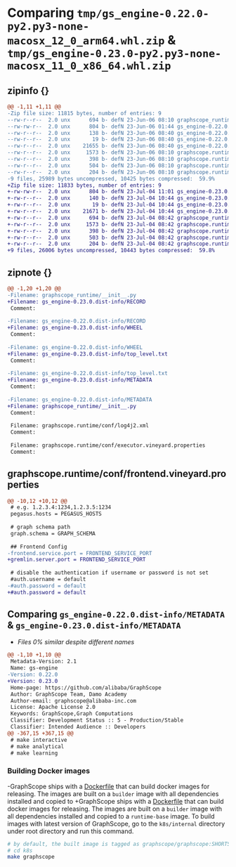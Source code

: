 # Comparing `tmp/gs_engine-0.22.0-py2.py3-none-macosx_12_0_arm64.whl.zip` & `tmp/gs_engine-0.23.0-py2.py3-none-macosx_11_0_x86_64.whl.zip`

## zipinfo {}

```diff
@@ -1,11 +1,11 @@
-Zip file size: 11815 bytes, number of entries: 9
--rw-r--r--  2.0 unx      694 b- defN 23-Jun-06 08:10 graphscope_runtime/__init__.py
--rw-rw-r--  2.0 unx      804 b- defN 23-Jun-06 01:44 gs_engine-0.22.0.dist-info/RECORD
--rw-r--r--  2.0 unx      138 b- defN 23-Jun-06 08:40 gs_engine-0.22.0.dist-info/WHEEL
--rw-r--r--  2.0 unx       19 b- defN 23-Jun-06 08:40 gs_engine-0.22.0.dist-info/top_level.txt
--rw-r--r--  2.0 unx    21655 b- defN 23-Jun-06 08:40 gs_engine-0.22.0.dist-info/METADATA
--rw-r--r--  2.0 unx     1573 b- defN 23-Jun-06 08:10 graphscope.runtime/conf/log4j2.xml
--rw-r--r--  2.0 unx      398 b- defN 23-Jun-06 08:10 graphscope.runtime/conf/executor.vineyard.properties
--rw-r--r--  2.0 unx      504 b- defN 23-Jun-06 08:10 graphscope.runtime/conf/frontend.vineyard.properties
--rw-r--r--  2.0 unx      204 b- defN 23-Jun-06 08:10 graphscope.runtime/conf/log4rs.yml
-9 files, 25989 bytes uncompressed, 10425 bytes compressed:  59.9%
+Zip file size: 11833 bytes, number of entries: 9
+-rw-rw-r--  2.0 unx      804 b- defN 23-Jul-04 11:01 gs_engine-0.23.0.dist-info/RECORD
+-rw-r--r--  2.0 unx      140 b- defN 23-Jul-04 10:44 gs_engine-0.23.0.dist-info/WHEEL
+-rw-r--r--  2.0 unx       19 b- defN 23-Jul-04 10:44 gs_engine-0.23.0.dist-info/top_level.txt
+-rw-r--r--  2.0 unx    21671 b- defN 23-Jul-04 10:44 gs_engine-0.23.0.dist-info/METADATA
+-rw-r--r--  2.0 unx      694 b- defN 23-Jul-04 08:42 graphscope_runtime/__init__.py
+-rw-r--r--  2.0 unx     1573 b- defN 23-Jul-04 08:42 graphscope.runtime/conf/log4j2.xml
+-rw-r--r--  2.0 unx      398 b- defN 23-Jul-04 08:42 graphscope.runtime/conf/executor.vineyard.properties
+-rw-r--r--  2.0 unx      503 b- defN 23-Jul-04 08:42 graphscope.runtime/conf/frontend.vineyard.properties
+-rw-r--r--  2.0 unx      204 b- defN 23-Jul-04 08:42 graphscope.runtime/conf/log4rs.yml
+9 files, 26006 bytes uncompressed, 10443 bytes compressed:  59.8%
```

## zipnote {}

```diff
@@ -1,20 +1,20 @@
-Filename: graphscope_runtime/__init__.py
+Filename: gs_engine-0.23.0.dist-info/RECORD
 Comment: 
 
-Filename: gs_engine-0.22.0.dist-info/RECORD
+Filename: gs_engine-0.23.0.dist-info/WHEEL
 Comment: 
 
-Filename: gs_engine-0.22.0.dist-info/WHEEL
+Filename: gs_engine-0.23.0.dist-info/top_level.txt
 Comment: 
 
-Filename: gs_engine-0.22.0.dist-info/top_level.txt
+Filename: gs_engine-0.23.0.dist-info/METADATA
 Comment: 
 
-Filename: gs_engine-0.22.0.dist-info/METADATA
+Filename: graphscope_runtime/__init__.py
 Comment: 
 
 Filename: graphscope.runtime/conf/log4j2.xml
 Comment: 
 
 Filename: graphscope.runtime/conf/executor.vineyard.properties
 Comment:
```

## graphscope.runtime/conf/frontend.vineyard.properties

```diff
@@ -10,12 +10,12 @@
 # e.g. 1.2.3.4:1234,1.2.3.5:1234
 pegasus.hosts = PEGASUS_HOSTS
 
 # graph schema path
 graph.schema = GRAPH_SCHEMA
 
 ## Frontend Config
-frontend.service.port = FRONTEND_SERVICE_PORT
+gremlin.server.port = FRONTEND_SERVICE_PORT
 
 # disable the authentication if username or password is not set
 #auth.username = default
-#auth.password = default
+#auth.password = default
```

## Comparing `gs_engine-0.22.0.dist-info/METADATA` & `gs_engine-0.23.0.dist-info/METADATA`

 * *Files 0% similar despite different names*

```diff
@@ -1,10 +1,10 @@
 Metadata-Version: 2.1
 Name: gs-engine
-Version: 0.22.0
+Version: 0.23.0
 Home-page: https://github.com/alibaba/GraphScope
 Author: GraphScope Team, Damo Academy
 Author-email: graphscope@alibaba-inc.com
 License: Apache License 2.0
 Keywords: GraphScope,Graph Computations
 Classifier: Development Status :: 5 - Production/Stable
 Classifier: Intended Audience :: Developers
@@ -367,15 +367,15 @@
 # make interactive
 # make analytical
 # make learning
 ```
 
 ### Building Docker images
 
-GraphScope ships with a [Dockerfile](k8s/graphscope.Dockerfile) that can build docker images for releasing. The images are built on a `builder` image with all dependencies installed and copied to
+GraphScope ships with a [Dockerfile](k8s/dockerfiles/graphscope-dev.Dockerfile) that can build docker images for releasing. The images are built on a `builder` image with all dependencies installed and copied to
 a `runtime-base` image. To build images with latest version of GraphScope, go to the `k8s/internal` directory under root directory and run this command.
 
 ```bash
 # by default, the built image is tagged as graphscope/graphscope:SHORTSHA
 # cd k8s
 make graphscope
 ```
```

